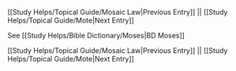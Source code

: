 [[Study Helps/Topical Guide/Mosaic Law|Previous Entry]]  ||  [[Study Helps/Topical Guide/Mote|Next Entry]]

 See [[Study Helps/Bible Dictionary/Moses|BD Moses]]

[[Study Helps/Topical Guide/Mosaic Law|Previous Entry]]  ||  [[Study Helps/Topical Guide/Mote|Next Entry]]